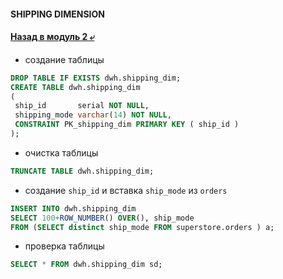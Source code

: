 #### SHIPPING DIMENSION

#### [Назад в модуль 2 ⤶](/DE-101/Module2/readme.md)

- создание таблицы

```sql
DROP TABLE IF EXISTS dwh.shipping_dim;
CREATE TABLE dwh.shipping_dim
(
 ship_id       serial NOT NULL,
 shipping_mode varchar(14) NOT NULL,
 CONSTRAINT PK_shipping_dim PRIMARY KEY ( ship_id )
);
```

- очистка таблицы

```sql
TRUNCATE TABLE dwh.shipping_dim;
```

- создание `ship_id` и вставка `ship_mode` из `orders`

```sql
INSERT INTO dwh.shipping_dim 
SELECT 100+ROW_NUMBER() OVER(), ship_mode 
FROM (SELECT distinct ship_mode FROM superstore.orders ) a;
```

- проверка таблицы

```sql
SELECT * FROM dwh.shipping_dim sd;
```